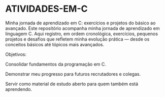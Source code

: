 # ATIVIDADES-EM-C
Minha jornada de aprendizado em C: exercícios e projetos do básico ao avançado.
Este repositório acompanha minha jornada de aprendizado em linguagem C.
Aqui registro, em ordem cronológica, exercícios, pequenos projetos e desafios que refletem minha evolução prática — desde os conceitos básicos até tópicos mais avançados.

Objetivos:

Consolidar fundamentos da programação em C.

Demonstrar meu progresso para futuros recrutadores e colegas.

Servir como material de estudo aberto para quem também está aprendendo.
